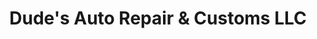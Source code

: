 ---
title: "Dude's Auto Repair & Customs LLC"
url: /des-moines/dudes-auto-repair-and-customs-llc/
shop: car repair
---